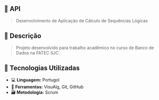 ## 📌 API

> Desenvolvimento de Aplicação de Cálculo de Sequências Lógicas

## 📖 Descrição

> Projeto desenvolvido para trabalho acadêmico no curso de Banco de Dados na FATEC SJC.

## 🚀 Tecnologias Utilizadas

- 💻 **Linguagem:** Portugol
- 🔧 **Ferramentas:**  VisuAlg, Git, GitHub
- 🗃️ **Metodologia:** Scrum



  
